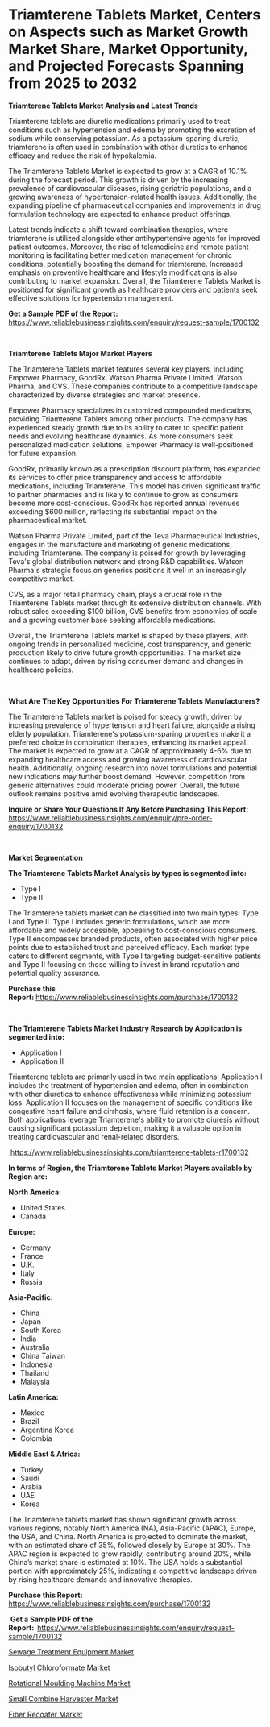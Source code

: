 <p><h1>Triamterene Tablets Market, Centers on Aspects such as Market Growth Market Share, Market Opportunity, and Projected Forecasts Spanning from 2025 to 2032</h1></p><p><strong>Triamterene Tablets Market Analysis and Latest Trends</strong></p>
<p><p>Triamterene tablets are diuretic medications primarily used to treat conditions such as hypertension and edema by promoting the excretion of sodium while conserving potassium. As a potassium-sparing diuretic, triamterene is often used in combination with other diuretics to enhance efficacy and reduce the risk of hypokalemia.</p><p>The Triamterene Tablets Market is expected to grow at a CAGR of 10.1% during the forecast period. This growth is driven by the increasing prevalence of cardiovascular diseases, rising geriatric populations, and a growing awareness of hypertension-related health issues. Additionally, the expanding pipeline of pharmaceutical companies and improvements in drug formulation technology are expected to enhance product offerings.</p><p>Latest trends indicate a shift toward combination therapies, where triamterene is utilized alongside other antihypertensive agents for improved patient outcomes. Moreover, the rise of telemedicine and remote patient monitoring is facilitating better medication management for chronic conditions, potentially boosting the demand for triamterene. Increased emphasis on preventive healthcare and lifestyle modifications is also contributing to market expansion. Overall, the Triamterene Tablets Market is positioned for significant growth as healthcare providers and patients seek effective solutions for hypertension management.</p></p>
<p><strong>Get a Sample PDF of the Report:&nbsp;</strong> <a href="https://www.reliablebusinessinsights.com/enquiry/request-sample/1700132?utm_campaign=3116&utm_medium=2&utm_source=Github&utm_content=ia&utm_term=27032025&utm_id=triamterene-tablets">https://www.reliablebusinessinsights.com/enquiry/request-sample/1700132</a></p>
<p>&nbsp;</p>
<p><strong>Triamterene Tablets Major Market Players</strong></p>
<p><p>The Triamterene Tablets market features several key players, including Empower Pharmacy, GoodRx, Watson Pharma Private Limited, Watson Pharma, and CVS. These companies contribute to a competitive landscape characterized by diverse strategies and market presence.</p><p>Empower Pharmacy specializes in customized compounded medications, providing Triamterene Tablets among other products. The company has experienced steady growth due to its ability to cater to specific patient needs and evolving healthcare dynamics. As more consumers seek personalized medication solutions, Empower Pharmacy is well-positioned for future expansion.</p><p>GoodRx, primarily known as a prescription discount platform, has expanded its services to offer price transparency and access to affordable medications, including Triamterene. This model has driven significant traffic to partner pharmacies and is likely to continue to grow as consumers become more cost-conscious. GoodRx has reported annual revenues exceeding $600 million, reflecting its substantial impact on the pharmaceutical market.</p><p>Watson Pharma Private Limited, part of the Teva Pharmaceutical Industries, engages in the manufacture and marketing of generic medications, including Triamterene. The company is poised for growth by leveraging Teva's global distribution network and strong R&D capabilities. Watson Pharma's strategic focus on generics positions it well in an increasingly competitive market.</p><p>CVS, as a major retail pharmacy chain, plays a crucial role in the Triamterene Tablets market through its extensive distribution channels. With robust sales exceeding $100 billion, CVS benefits from economies of scale and a growing customer base seeking affordable medications.</p><p>Overall, the Triamterene Tablets market is shaped by these players, with ongoing trends in personalized medicine, cost transparency, and generic production likely to drive future growth opportunities. The market size continues to adapt, driven by rising consumer demand and changes in healthcare policies.</p></p>
<p>&nbsp;</p>
<p><strong>What Are The Key Opportunities For Triamterene Tablets Manufacturers?</strong></p>
<p><p>The Triamterene Tablets market is poised for steady growth, driven by increasing prevalence of hypertension and heart failure, alongside a rising elderly population. Triamterene's potassium-sparing properties make it a preferred choice in combination therapies, enhancing its market appeal. The market is expected to grow at a CAGR of approximately 4-6% due to expanding healthcare access and growing awareness of cardiovascular health. Additionally, ongoing research into novel formulations and potential new indications may further boost demand. However, competition from generic alternatives could moderate pricing power. Overall, the future outlook remains positive amid evolving therapeutic landscapes.</p></p>
<p><strong>Inquire or Share Your Questions If Any Before Purchasing This Report:</strong> <a href="https://www.reliablebusinessinsights.com/enquiry/pre-order-enquiry/1700132?utm_campaign=3116&utm_medium=2&utm_source=Github&utm_content=ia&utm_term=27032025&utm_id=triamterene-tablets">https://www.reliablebusinessinsights.com/enquiry/pre-order-enquiry/1700132</a></p>
<p>&nbsp;</p>
<p><strong>Market Segmentation</strong></p>
<p><strong>The Triamterene Tablets Market Analysis by types is segmented into:</strong></p>
<p><ul><li>Type I</li><li>Type II</li></ul></p>
<p><p>The Triamterene tablets market can be classified into two main types: Type I and Type II. Type I includes generic formulations, which are more affordable and widely accessible, appealing to cost-conscious consumers. Type II encompasses branded products, often associated with higher price points due to established trust and perceived efficacy. Each market type caters to different segments, with Type I targeting budget-sensitive patients and Type II focusing on those willing to invest in brand reputation and potential quality assurance.</p></p>
<p><strong>Purchase this Report:&nbsp;</strong><a href="https://www.reliablebusinessinsights.com/purchase/1700132?utm_campaign=3116&utm_medium=2&utm_source=Github&utm_content=ia&utm_term=27032025&utm_id=triamterene-tablets">https://www.reliablebusinessinsights.com/purchase/1700132</a></p>
<p>&nbsp;</p>
<p><strong>The Triamterene Tablets Market Industry Research by Application is segmented into:</strong></p>
<p><ul><li>Application I</li><li>Application II</li></ul></p>
<p><p>Triamterene tablets are primarily used in two main applications: Application I includes the treatment of hypertension and edema, often in combination with other diuretics to enhance effectiveness while minimizing potassium loss. Application II focuses on the management of specific conditions like congestive heart failure and cirrhosis, where fluid retention is a concern. Both applications leverage Triamterene's ability to promote diuresis without causing significant potassium depletion, making it a valuable option in treating cardiovascular and renal-related disorders.</p></p>
<p><a href="https://www.reliablebusinessinsights.com/triamterene-tablets-r1700132?utm_campaign=3116&utm_medium=2&utm_source=Github&utm_content=ia&utm_term=27032025&utm_id=triamterene-tablets">&nbsp;https://www.reliablebusinessinsights.com/triamterene-tablets-r1700132</a></p>
<p><strong>In terms of Region, the Triamterene Tablets Market Players available by Region are:</strong></p>
<p>
    <p> <strong> North America: </strong>
        <ul>
            <li>United States</li>
            <li>Canada</li>
        </ul>
        </p> 
    <p> <strong> Europe: </strong>
        <ul>
            <li>Germany</li>
            <li>France</li>
            <li>U.K.</li>
            <li>Italy</li>
            <li>Russia</li>
        </ul>
        </p> 
    <p> <strong> Asia-Pacific: </strong>
        <ul>
            <li>China</li>
            <li>Japan</li>
            <li>South Korea</li>
            <li>India</li>
            <li>Australia</li>
            <li>China Taiwan</li>
            <li>Indonesia</li>
            <li>Thailand</li>
            <li>Malaysia</li>
        </ul>
        </p> 
    <p> <strong> Latin America: </strong>
        <ul>
            <li>Mexico</li>
            <li>Brazil</li>
            <li>Argentina Korea</li>
            <li>Colombia</li>
        </ul>
        </p> 
    <p> <strong> Middle East & Africa: </strong>
        <ul>
            <li>Turkey</li>
            <li>Saudi</li>
            <li>Arabia</li>
            <li>UAE</li>
            <li>Korea</li>
        </ul>
    </p>
    </p>
<p><p>The Triamterene tablets market has shown significant growth across various regions, notably North America (NA), Asia-Pacific (APAC), Europe, the USA, and China. North America is projected to dominate the market, with an estimated share of 35%, followed closely by Europe at 30%. The APAC region is expected to grow rapidly, contributing around 20%, while China’s market share is estimated at 10%. The USA holds a substantial portion with approximately 25%, indicating a competitive landscape driven by rising healthcare demands and innovative therapies.</p></p>
<p><strong>Purchase this Report: </strong><a href="https://www.reliablebusinessinsights.com/purchase/1700132?utm_campaign=3116&utm_medium=2&utm_source=Github&utm_content=ia&utm_term=27032025&utm_id=triamterene-tablets">https://www.reliablebusinessinsights.com/purchase/1700132</a></p>
<p>&nbsp;<strong>Get a Sample PDF of the Report:&nbsp;&nbsp;</strong><a href="https://www.reliablebusinessinsights.com/enquiry/request-sample/1700132?utm_campaign=3116&utm_medium=2&utm_source=Github&utm_content=ia&utm_term=27032025&utm_id=triamterene-tablets">https://www.reliablebusinessinsights.com/enquiry/request-sample/1700132</a></p>
<p><strong></strong></p>
<p><p><a href="https://www.linkedin.com/pulse/sewage-treatment-equipment-market-research-future-outlook-reolf?utm_campaign=3116&utm_medium=2&utm_source=Github&utm_content=ia&utm_term=27032025&utm_id=triamterene-tablets">Sewage Treatment Equipment Market</a></p><p><a href="https://github.com/amoakuolaopa/Market-Research-Report-List-1/blob/main/isobutyl-chloroformate-market.md?utm_campaign=3116&utm_medium=2&utm_source=Github&utm_content=ia&utm_term=27032025&utm_id=triamterene-tablets">Isobutyl Chloroformate Market</a></p><p><a href="https://www.linkedin.com/pulse/in-depth-market-analysis-rotational-moulding-machine-trends-ovbdf?utm_campaign=3116&utm_medium=2&utm_source=Github&utm_content=ia&utm_term=27032025&utm_id=triamterene-tablets">Rotational Moulding Machine Market</a></p><p><a href="https://www.linkedin.com/pulse/exploring-small-combine-harvester-market-dynamics-projected-exwpf?utm_campaign=3116&utm_medium=2&utm_source=Github&utm_content=ia&utm_term=27032025&utm_id=triamterene-tablets">Small Combine Harvester Market</a></p><p><a href="https://www.linkedin.com/pulse/fiber-recoater-market-size-set-accelerate-impressive-cagr-iqqjf?utm_campaign=3116&utm_medium=2&utm_source=Github&utm_content=ia&utm_term=27032025&utm_id=triamterene-tablets">Fiber Recoater Market</a></p></p>